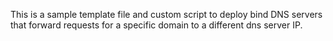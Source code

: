 
This is a sample template file and custom script to deploy bind DNS servers that forward requests for a specific domain to a different dns server IP.

